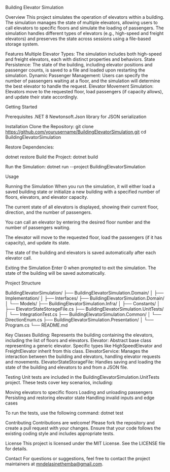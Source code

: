 ﻿Building Elevator Simulation

Overview
This project simulates the operation of elevators within a building. 
The simulation manages the state of multiple elevators, allowing users to call elevators to specific floors and simulate the loading of passengers.
The simulation handles different types of elevators (e.g., high-speed and freight elevators) and preserves the state across sessions using a file-based storage system.

Features
Multiple Elevator Types: The simulation includes both high-speed and freight elevators, each with distinct properties and behaviors.
State Persistence: The state of the building, including elevator positions and passenger counts, is saved to a file and loaded upon restarting the simulation.
Dynamic Passenger Management: Users can specify the number of passengers waiting at a floor, and the simulation will determine the best elevator to handle the request.
Elevator Movement Simulation: Elevators move to the requested floor, load passengers (if capacity allows), and update their state accordingly.

Getting Started

Prerequisites
.NET 8
Newtonsoft.Json library for JSON serialization

Installation
Clone the Repository:
git clone https://github.com/yourusername/BuildingElevatorSimulation.git
cd BuildingElevatorSimulation

Restore Dependencies:

dotnet restore
Build the Project:
dotnet build

Run the Simulation:
dotnet run --project BuildingElevatorSimulation

Usage

Running the Simulation
When you run the simulation, it will either load a saved building state or initialize a new building with a specified number of floors, elevators, and elevator capacity.

The current state of all elevators is displayed, showing their current floor, direction, and the number of passengers.

You can call an elevator by entering the desired floor number and the number of passengers waiting.

The elevator will move to the requested floor, load the passengers (if it has capacity), and update its state.

The state of the building and elevators is saved automatically after each elevator call.

Exiting the Simulation
Enter 0 when prompted to exit the simulation. The state of the building will be saved automatically.

Project Structure

BuildingElevatorSimulation/
├── BuildingElevatorSimulation.Domain/
│   ├── Implementation/
│   ├── Interfaces/
├── BuildingElevatorSimulation.Domain/
│   └── Models/
├── BuildingElevatorSimulation.Infra/
│   ├── Constants/
│   ├── ElevatorStateStorageFile.cs
├── BuildingElevatorSimulation.UnitTests/
│   └── IntegrationTest.cs
├── BuildingElevatorSimulation.Common/
│   └── DirectionEnum.cs
├── BuildingElevatorSimulation.Presentation/
│   └── Program.cs
└── README.md

Key Classes
Building: Represents the building containing the elevators, including the list of floors and elevators.
Elevator: Abstract base class representing a generic elevator. Specific types like HighSpeedElevator and FreightElevator inherit from this class.
ElevatorService: Manages the interaction between the building and elevators, handling elevator requests and movements.
ElevatorStateStorageFile: Handles saving and loading the state of the building and elevators to and from a JSON file.

Testing
Unit tests are included in the BuildingElevatorSimulation.UnitTests project. These tests cover key scenarios, including:

Moving elevators to specific floors
Loading and unloading passengers
Persisting and restoring elevator state
Handling invalid inputs and edge cases

To run the tests, use the following command:
dotnet test

Contributing
Contributions are welcome! Please fork the repository and create a pull request with your changes. 
Ensure that your code follows the existing coding style and includes appropriate tests.

License
This project is licensed under the MIT License. See the LICENSE file for details.

Contact
For questions or suggestions, feel free to contact the project maintainers at mndelasinethemba@gmail.com.